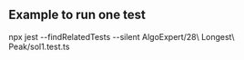 ## Example to run one test

npx jest --findRelatedTests --silent AlgoExpert/28\ Longest\ Peak/sol1.test.ts
